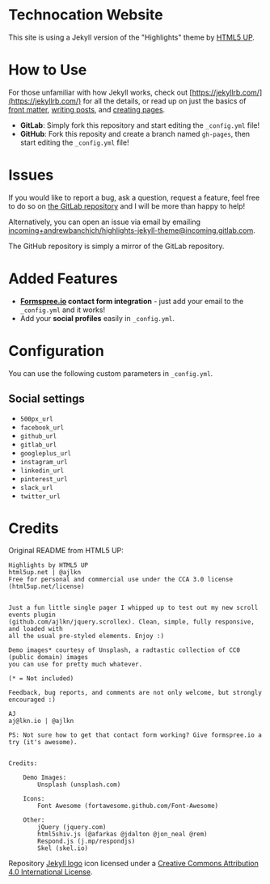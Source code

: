 # Technocation Website

This site is using a Jekyll version of the "Highlights" theme by [HTML5 UP](https://html5up.net/).

# How to Use

For those unfamiliar with how Jekyll works, check out [https://jekyllrb.com/](https://jekyllrb.com/) for all the details,
or read up on just the basics of [front matter](https://jekyllrb.com/docs/frontmatter/), [writing posts](https://jekyllrb.com/docs/posts/),
and [creating pages](https://jekyllrb.com/docs/pages/).

- **GitLab**: Simply fork this repository and start editing the `_config.yml` file!  
- **GitHub**: Fork this reposity and create a branch named `gh-pages`, then start editing the `_config.yml` file!

# Issues

If you would like to report a bug, ask a question, request a feature, feel free to do so on [the GitLab repository](https://gitlab.com/andrewbanchich/highlights-jekyll-theme) and I will be more than happy to help!

Alternatively, you can open an issue via email by emailing [incoming+andrewbanchich/highlights-jekyll-theme@incoming.gitlab.com](mailto:incoming+andrewbanchich/highlights-jekyll-theme@incoming.gitlab.com).

The GitHub repository is simply a mirror of the GitLab repository.

# Added Features

* **[Formspree.io](https://formspree.io/) contact form integration** - just add your email to the `_config.yml` and it works!
* Add your **social profiles** easily in `_config.yml`.

# Configuration

You can use the following custom parameters in `_config.yml`.

## Social settings

- `500px_url`
- `facebook_url`
- `github_url`
- `gitlab_url`
- `googleplus_url`
- `instagram_url`
- `linkedin_url`
- `pinterest_url`
- `slack_url`
- `twitter_url`

# Credits

Original README from HTML5 UP:

```
Highlights by HTML5 UP
html5up.net | @ajlkn
Free for personal and commercial use under the CCA 3.0 license (html5up.net/license)


Just a fun little single pager I whipped up to test out my new scroll events plugin
(github.com/ajlkn/jquery.scrollex). Clean, simple, fully responsive, and loaded with
all the usual pre-styled elements. Enjoy :)

Demo images* courtesy of Unsplash, a radtastic collection of CC0 (public domain) images
you can use for pretty much whatever.

(* = Not included)

Feedback, bug reports, and comments are not only welcome, but strongly encouraged :)

AJ
aj@lkn.io | @ajlkn

PS: Not sure how to get that contact form working? Give formspree.io a try (it's awesome).


Credits:

	Demo Images:
		Unsplash (unsplash.com)

	Icons:
		Font Awesome (fortawesome.github.com/Font-Awesome)

	Other:
		jQuery (jquery.com)
		html5shiv.js (@afarkas @jdalton @jon_neal @rem)
		Respond.js (j.mp/respondjs)
		Skel (skel.io)

```

Repository [Jekyll logo](https://github.com/jekyll/brand) icon licensed under a [Creative Commons Attribution 4.0 International License](http://choosealicense.com/licenses/cc-by-4.0/).
